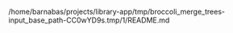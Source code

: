 /home/barnabas/projects/library-app/tmp/broccoli_merge_trees-input_base_path-CC0wYD9s.tmp/1/README.md